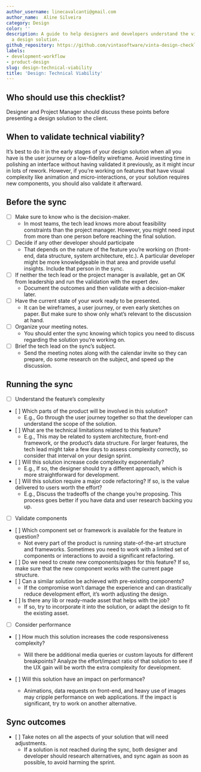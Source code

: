 ```yaml
---
author_username: linecavalcanti@gmail.com
author_name:  Aline Silveira
category: Design
color: ''
description: A guide to help designers and developers understand the viability of
  a design solution.
github_repository: https://github.com/vintasoftware/vinta-design-checklists/tree/master/technical-viability
labels:
- development-workflow
- product-design
slug: design-technical-viability
title: 'Design: Technical Viability'
---
```

## Who should use this checklist?
Designer and Project Manager should discuss these points before presenting a design solution to the client.

## When to validate technical viability?
It’s best to do it in the early stages of your design solution when all you have is the user journey or a low-fidelity wireframe. Avoid investing time in polishing an interface without having validated it previously, as it might incur in lots of rework. However, if you’re working on features that have visual complexity like animation and micro-interactions, or your solution requires new components, you should also validate it afterward.

## Before the sync
* [ ] Make sure to know who is the decision-maker. 
    * In most teams, the tech lead knows more about feasibility constraints than the project manager. However, you might need input from more than one person before reaching the final solution.
* [ ] Decide if any other developer should participate
    * That depends on the nature of the feature you’re working on (front-end, data structure, system architecture, etc.). A particular developer might be more knowledgeable in that area and provide useful insights. Include that person in the sync. 
* [ ] If neither the tech lead or the project manager is available, get an OK from leadership and run the validation with the expert dev. 
    * Document the outcomes and then validate with a decision-maker later. 
* [ ] Have the current state of your work ready to be presented.
    * It can be wireframes, a user journey, or even early sketches on paper. But make sure to show only what’s relevant to the discussion at hand.
* [ ] Organize your meeting notes.
    * You should enter the sync knowing which topics you need to discuss regarding the solution you’re working on.
* [ ] Brief the tech lead on the sync’s subject.
    * Send the meeting notes along with the calendar invite so they can prepare, do some research on the subject, and speed up the discussion.

## Running the sync
* [ ] Understand the feature’s complexity
*    [ ] Which parts of the product will be involved in this solution?
      * E.g., Go through the user journey together so that the developer can understand the scope of the solution.
*    [ ] What are the technical limitations related to this feature?
      * E.g., This may be related to system architecture, front-end framework, or the product’s data structure. For larger features, the tech lead might take a few days to assess complexity correctly, so consider that interval on your design sprint.  
*    [ ] Will this solution increase code complexity exponentially?
      * E.g., If so, the designer should try a different approach, which is more straightforward for development.
*    [ ] Will this solution require a major code refactoring? If so, is the value delivered to users worth the effort?
      * E.g., Discuss the tradeoffs of the change you’re proposing. This process goes better if you have data and user research backing you up.

* [ ] Validate components
*    [ ] Which component set or framework is available for the feature in question?
      * Not every part of the product is running state-of-the-art structure and frameworks. Sometimes you need to work with a limited set of components or interactions to avoid a significant refactoring.
*    [ ] Do we need to create new components/pages for this feature? 
If so, make sure that the new component works with the current page structure.
*    [ ] Can a similar solution be achieved with pre-existing components?
      * If the compromise won’t damage the experience and can drastically reduce development effort, it’s worth adjusting the design. 
*    [ ] Is there any lib or ready-made asset that helps with the job?
      * If so, try to incorporate it into the solution, or adapt the design to fit the existing asset.

* [ ] Consider performance
*    [ ] How much this solution increases the code responsiveness complexity?
      * Will there be additional media queries or custom layouts for different breakpoints? Analyze the effort/impact ratio of that solution to see if the UX gain will be worth the extra complexity for development. 

*    [ ] Will this solution have an impact on performance?
      * Animations, data requests on front-end, and heavy use of images may cripple performance on web applications. If the impact is significant, try to work on another alternative. 

## Sync outcomes
*    [ ] Take notes on all the aspects of your solution that will need adjustments. 
      * If a solution is not reached during the sync, both designer and developer should research alternatives, and sync again as soon as possible, to avoid harming the sprint.
